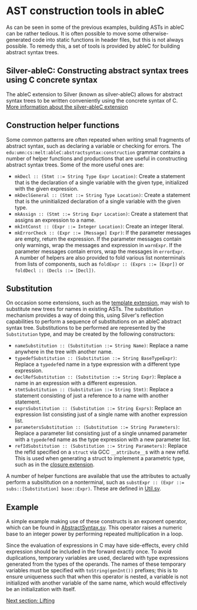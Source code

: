 # AST construction tools in ableC
As can be seen in some of the previous examples, building ASTs in ableC can be rather tedious.  It is often possible to move some otherwise-generated code into static functions in header files, but this is not always possible.  To remedy this, a set of tools is provided by ableC for building abstract syntax trees.  

## Silver-ableC: Constructing abstract syntax trees using C concrete syntax
The ableC extension to Silver (known as silver-ableC) allows for abstract syntax trees to be written conveniently using the concrete syntax of C.  [More information about the silver-ableC extension](https://github.com/melt-umn/silver-ableC/blob/develop/README.md)

## Construction helper functions
Some common patterns are often repeated when writing small fragments of abstract syntax, such as declaring a variable or checking for errors.  The `edu:umn:cs:melt:ableC:abstractsyntax:construction` grammar contains a number of helper functions and productions that are useful in constructing abstract syntax trees.  Some of the more useful ones are:
* `mkDecl :: (Stmt ::= String Type Expr Location)`: Create a statement that is the declaration of a single variable with the given type, initialized with the given expression.  
* `mkDeclGeneral :: (Stmt ::= String Type Location)`: Create a statement that is the uninitialized declaration of a single variable with the given type.  
* `mkAssign :: (Stmt ::= String Expr Location)`: Create a statement that assigns an expression to a name.
* `mkIntConst :: (Expr ::= Integer Location)`: Create an integer literal.
* `mkErrorCheck :: (Expr ::= [Message] Expr)`: If the parameter messages are empty, return the expression.  If the parameter messages contain only warnings, wrap the messages and expression in `warnExpr`.  If the parameter messages contain errors, wrap the messages in `errorExpr`.  
A number of helpers are also provided to fold various list nonterminals from lists of components, such as `foldExpr :: (Exprs ::= [Expr])` or `foldDecl :: (Decls ::= [Decl])`.  

## Substitution
On occasion some extensions, such as the [template extension](https://github.com/melt-umn/ableC-templating), may wish to substitute new trees for names in existing ASTs.  The substitution mechanism provides a way of doing this, using Silver's reflection capabilities to perform a sequence of substitutions on an ableC abstract syntax tree.  Substitutions to be performed are represented by the `Substitution` type, and may be created by the following constructors:
* `nameSubstitution :: (Substitution ::= String Name)`: Replace a name anywhere in the tree with another name.
* `typedefSubstitution :: (Substitution ::= String BaseTypeExpr)`: Replace a `typedef`ed name in a type expression with a different type expression.
* `declRefSubstitution :: (Substitution ::= String Expr)`: Replace a name in an expression with a different expression.
* `stmtSubstitution :: (Substitution ::= String Stmt)`: Replace a statement consisting of just a reference to a name with another statement.
* `exprsSubstitution :: (Substitution ::= String Exprs)`: Replace an expression list consisting just of a single name with another expression list.
* `parametersSubstitution :: (Substitution ::= String Parameters)`: Replace a parameter list consisting just of a single unnamed parameter with a `typedef`ed name as the type expression with a new parameter list.  
* `refIdSubstitution :: (Substitution ::= String Parameters)`: Replace the refId specified on a `struct` via GCC `__attribute__`s with a new refId.  This is used when generating a struct to implement a parametric type, such as in the [closure extension](https://github.com/melt-umn/ableC-closure).  

A number of helper functions are available that use the attributes to actually perform a subsititution on a nonterminal, such as `substExpr :: (Expr ::= subs::[Substitution] base::Expr)`.  These are defined in [Util.sv](../../edu.umn.cs.melt.ableC/abstractsyntax/substitution/Util.sv).  

## Example
A simple example making use of these constructs is an exponent operator, which can be found in [AbstractSyntax.sv](edu.umn.cs.melt.tutorials.ableC.exponent/abstractsyntax/AbstractSyntax.sv).  This operator raises a numeric base to an integer power by performing repeated multiplication in a loop.  

Since the evaluation of expressions in C may have side-effects, every child expression should be included in the forward exactly once.  To avoid duplications, temporary variables are used, declared with type expressions generated from the types of the operands.  The names of these temporary variables must be specified with `toString(genInt())` prefixes; this is to ensure uniqueness such that when this operator is nested, a variable is not initialized with another variable of the same name, which would effectively be an initialization with itself.  

[Next section: Lifting](../lifting/)
